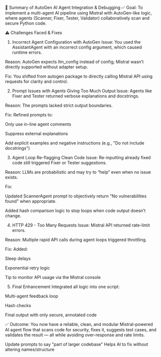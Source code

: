 🧪 Summary of AutoGen AI Agent Integration & Debugging
✅ Goal:
To implement a multi-agent AI pipeline using Mistral with AutoGen-like logic, where agents (Scanner, Fixer, Tester, Validator) collaboratively scan and secure Python code.

⚠️ Challenges Faced & Fixes
1. Incorrect Agent Configuration with AutoGen
Issue: You used the AssistantAgent with an incorrect config argument, which caused runtime errors.

Reason: AutoGen expects llm_config instead of config; Mistral wasn’t directly supported without adapter setup.

Fix: You shifted from autogen package to directly calling Mistral API using requests for clarity and control.

2. Prompt Issues with Agents Giving Too Much Output
Issue: Agents like Fixer and Tester returned verbose explanations and docstrings.

Reason: The prompts lacked strict output boundaries.

Fix: Refined prompts to:

Only use in-line agent comments

Suppress external explanations

Add explicit examples and negative instructions (e.g., "Do not include docstrings")

3. Agent Loop Re-flagging Clean Code
Issue: Re-inputting already fixed code still triggered Fixer or Tester suggestions.

Reason: LLMs are probabilistic and may try to “help” even when no issue exists.

Fix:

Updated ScannerAgent prompt to objectively return "No vulnerabilities found" when appropriate.

Added hash comparison logic to stop loops when code output doesn’t change.

4. HTTP 429 - Too Many Requests
Issue: Mistral API returned rate-limit errors.

Reason: Multiple rapid API calls during agent loops triggered throttling.

Fix: Added:

Sleep delays

Exponential retry logic

Tip to monitor API usage via the Mistral console

5. Final Enhancement
Integrated all logic into one script:

Multi-agent feedback loop

Hash checks

Final output with only secure, annotated code

✅ Outcome:
You now have a reliable, clean, and modular Mistral-powered AI agent flow that scans code for security, fixes it, suggests test cases, and validates the result — all while avoiding over-response and rate limits.

 Update prompts to say "part of larger codebase"	Helps AI to fix without altering names/structure